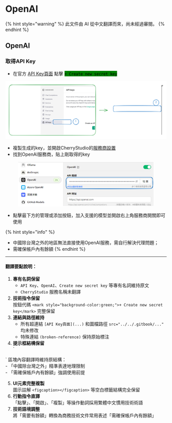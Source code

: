 # OpenAI

{% hint style="warning" %}
此文件由 AI 從中文翻譯而來，尚未經過審閱。
{% endhint %}

## OpenAI

### 取得API Key

* 在官方 [API Key頁面](https://platform.openai.com/api-keys) 點擊 <mark style="background-color:green;">`+ Create new secret key`</mark>

<img src="../../.gitbook/assets/file.excalidraw (1).svg" alt="" class="gitbook-drawing">

* 複製生成的key，並開啟CherryStudio的[服務商設置](broken-reference/)
* 找到OpenAI服務商，貼上剛取得的key

<figure><img src="../../.gitbook/assets/image (9).png" alt=""><figcaption></figcaption></figure>

* 點擊最下方的管理或添加按鈕，加入支援的模型並開啟右上角服務商開關即可使用

{% hint style="info" %}
- 中國除台灣之外的地區無法直接使用OpenAI服務，需自行解決代理問題；
- 需確保帳戶內有餘額
{% endhint %}

***

#### 翻譯要點說明：

1. **專有名詞保留**
   * `API Key`、`OpenAI`、`Create new secret key` 等專有名詞維持原文
   * `CherryStudio` 服務名稱未翻譯
2. **技術指令保留**\
   按鈕代碼 `<mark style="background-color:green;">+ Create new secret key</mark>` 完整保留
3. **連結與路徑維持**
   * 所有超連結 `[API Key頁面](...)` 和圖檔路徑 `src="../../.gitbook/..."` 均未修改
   * 特殊連結 `(broken-reference)` 保持原始標注
4. **提示框結構保留**\
   \`

\` 區塊內容翻譯時維持原結構：\
\- 「中國除台灣之外」精準表達地理限制\
\- 「需確保帳戶內有餘額」強調使用前提

5. **UI元素完整複製**\
   圖示註解 `<figcaption></figcaption>` 等空白標籤結構完全保留
6. **行動指令直譯**\
   「點擊」、「開啟」、「複製」等操作動詞採用繁體中文慣用技術術語
7. **技術語境調整**\
   將「需要有餘額」轉換為商務技術文件常用表述「需確保帳戶內有餘額」
